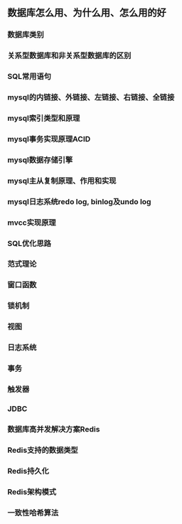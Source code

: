 ## 数据库怎么用、为什么用、怎么用的好

### 数据库类别
### 关系型数据库和非关系型数据库的区别
### SQL常用语句
### mysql的内链接、外链接、左链接、右链接、全链接
### mysql索引类型和原理
### mysql事务实现原理ACID
### mysql数据存储引擎
### mysql主从复制原理、作用和实现
### mysql日志系统redo log, binlog及undo log
### mvcc实现原理
### SQL优化思路
### 范式理论
### 窗口函数
### 锁机制
### 视图
### 日志系统
### 事务
### 触发器
### JDBC
### 数据库高并发解决方案Redis
### Redis支持的数据类型
### Redis持久化
### Redis架构模式
### 一致性哈希算法


